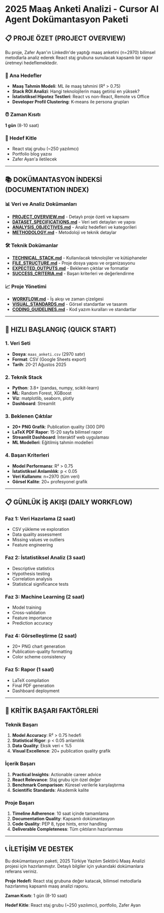 # 2025 Maaş Anketi Analizi - Cursor AI Agent Dokümantasyon Paketi

## 📋 PROJE ÖZET (PROJECT OVERVIEW)

Bu proje, Zafer Ayan'ın LinkedIn'de yaptığı maaş anketini (n=2970) bilimsel metodlarla analiz ederek React staj grubuna sunulacak kapsamlı bir rapor üretmeyi hedeflemektedir.

### 🎯 Ana Hedefler
- **Maaş Tahmin Modeli**: ML ile maaş tahmini (R² > 0.75)
- **Stack ROI Analizi**: Hangi teknolojilerin maaş getirisi en yüksek?
- **İstatistiksel Hipotez Testleri**: React vs non-React, Remote vs Office
- **Developer Profil Clustering**: K-means ile persona grupları

### ⏰ Zaman Kısıtı
**1 gün** (8-10 saat)

### 👥 Hedef Kitle
- React staj grubu (~250 yazılımcı)
- Portfolio blog yazısı
- Zafer Ayan'a iletilecek

---

## 📚 DOKÜMANTASYON İNDEKSİ (DOCUMENTATION INDEX)

### 📊 Veri ve Analiz Dokümanları
- **[PROJECT_OVERVIEW.md](PROJECT_OVERVIEW.md)** - Detaylı proje özeti ve kapsamı
- **[DATASET_SPECIFICATIONS.md](DATASET_SPECIFICATIONS.md)** - Veri seti detayları ve yapısı
- **[ANALYSIS_OBJECTIVES.md](ANALYSIS_OBJECTIVES.md)** - Analiz hedefleri ve kategorileri
- **[METHODOLOGY.md](METHODOLOGY.md)** - Metodoloji ve teknik detaylar

### 🛠️ Teknik Dokümanlar
- **[TECHNICAL_STACK.md](TECHNICAL_STACK.md)** - Kullanılacak teknolojiler ve kütüphaneler
- **[FILE_STRUCTURE.md](FILE_STRUCTURE.md)** - Proje dosya yapısı ve organizasyonu
- **[EXPECTED_OUTPUTS.md](EXPECTED_OUTPUTS.md)** - Beklenen çıktılar ve formatlar
- **[SUCCESS_CRITERIA.md](SUCCESS_CRITERIA.md)** - Başarı kriterleri ve değerlendirme

### 📈 Proje Yönetimi
- **[WORKFLOW.md](WORKFLOW.md)** - İş akışı ve zaman çizelgesi
- **[VISUAL_STANDARDS.md](VISUAL_STANDARDS.md)** - Görsel standartlar ve tasarım
- **[CODING_GUIDELINES.md](CODING_GUIDELINES.md)** - Kod yazım kuralları ve standartlar

---

## 🚀 HIZLI BAŞLANGIÇ (QUICK START)

### 1. Veri Seti
- **Dosya**: `maas_anketi.csv` (2970 satır)
- **Format**: CSV (Google Sheets export)
- **Tarih**: 20-21 Ağustos 2025

### 2. Teknik Stack
- **Python**: 3.8+ (pandas, numpy, scikit-learn)
- **ML**: Random Forest, XGBoost
- **Viz**: matplotlib, seaborn, plotly
- **Dashboard**: Streamlit

### 3. Beklenen Çıktılar
- **20+ PNG Grafik**: Publication quality (300 DPI)
- **LaTeX PDF Rapor**: 15-20 sayfa bilimsel rapor
- **Streamlit Dashboard**: İnteraktif web uygulaması
- **ML Modelleri**: Eğitilmiş tahmin modelleri

### 4. Başarı Kriterleri
- **Model Performansı**: R² > 0.75
- **İstatistiksel Anlamlılık**: p < 0.05
- **Veri Kullanımı**: n=2970 (tüm veri)
- **Görsel Kalite**: 20+ profesyonel grafik

---

## 📋 GÜNLÜK İŞ AKIŞI (DAILY WORKFLOW)

### Faz 1: Veri Hazırlama (2 saat)
- CSV yükleme ve exploration
- Data quality assessment
- Missing values ve outliers
- Feature engineering

### Faz 2: İstatistiksel Analiz (3 saat)
- Descriptive statistics
- Hypothesis testing
- Correlation analysis
- Statistical significance tests

### Faz 3: Machine Learning (2 saat)
- Model training
- Cross-validation
- Feature importance
- Prediction accuracy

### Faz 4: Görselleştirme (2 saat)
- 20+ PNG chart generation
- Publication-quality formatting
- Color scheme consistency

### Faz 5: Rapor (1 saat)
- LaTeX compilation
- Final PDF generation
- Dashboard deployment

---

## 🎯 KRİTİK BAŞARI FAKTÖRLERİ

### Teknik Başarı
1. **Model Accuracy**: R² > 0.75 hedefi
2. **Statistical Rigor**: p < 0.05 anlamlılık
3. **Data Quality**: Eksik veri < %5
4. **Visual Excellence**: 20+ publication quality grafik

### İçerik Başarı
1. **Practical Insights**: Actionable career advice
2. **React Relevance**: Staj grubu için özel değer
3. **Benchmark Comparison**: Küresel verilerle karşılaştırma
4. **Scientific Standards**: Akademik kalite

### Proje Başarı
1. **Timeline Adherence**: 10 saat içinde tamamlama
2. **Documentation Quality**: Kapsamlı dokümantasyon
3. **Code Quality**: PEP 8, type hints, error handling
4. **Deliverable Completeness**: Tüm çıktıların hazırlanması

---

## 📞 İLETİŞİM VE DESTEK

Bu dokümantasyon paketi, 2025 Türkiye Yazılım Sektörü Maaş Analizi projesi için hazırlanmıştır. Detaylı bilgiler için yukarıdaki dokümanlara referans veriniz.

**Proje Hedefi**: React staj grubuna değer katacak, bilimsel metodlarla hazırlanmış kapsamlı maaş analizi raporu.

**Zaman Kısıtı**: 1 gün (8-10 saat)

**Hedef Kitle**: React staj grubu (~250 yazılımcı), portfolio, Zafer Ayan
